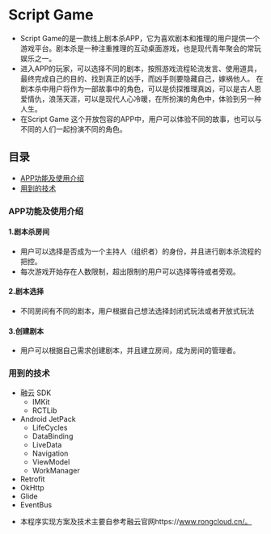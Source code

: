 # Script Game

- Script Game的是一款线上剧本杀APP，它为喜欢剧本和推理的用户提供一个游戏平台。剧本杀是一种注重推理的互动桌面游戏，也是现代青年聚会的常玩娱乐之一。
- 进入APP的玩家，可以选择不同的剧本，按照游戏流程轮流发言、使用道具，最终完成自己的目的、找到真正的凶手，而凶手则要隐藏自己，嫁祸他人。
在剧本杀中用户将作为一部故事中的角色，可以是侦探推理真凶，可以是古人恩爱情仇，浪荡天涯，可以是现代人心冷暖，在所扮演的角色中，体验到另一种人生。
- 在Script Game 这个开放包容的APP中，用户可以体验不同的故事，也可以与不同的人们一起扮演不同的角色。


## 目录

- [APP功能及使用介绍](#APP功能及使用介绍)
- [用到的技术](#用到的技术)


### APP功能及使用介绍

#### 1.剧本杀房间

- 用户可以选择是否成为一个主持人（组织者）的身份，并且进行剧本杀流程的把控。
- 每次游戏开始存在人数限制，超出限制的用户可以选择等待或者旁观。

#### 2.剧本选择

- 不同房间有不同的剧本，用户根据自己想法选择封闭式玩法或者开放式玩法

#### 3.创建剧本

- 用户可以根据自己需求创建剧本，并且建立房间，成为房间的管理者。

### 用到的技术

- 融云 SDK
  - IMKit
  - RCTLib
- Android JetPack
  - LifeCycles
  - DataBinding
  - LiveData
  - Navigation
  - ViewModel
  - WorkManager
- Retrofit
- OkHttp
- Glide
- EventBus

* 本程序实现方案及技术主要自参考融云官网https://www.rongcloud.cn/。